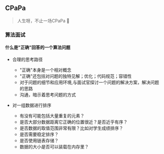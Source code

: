 
##  CPaPa 
> 人生呀，不止一场CPaPa :sunflower:

 ### 算法面试
 #### 什么是"正确"回答的一个算法问题
 - 合理的思考路径 
     -  "正确"本身是一个相对概念 
     - "正确"还包括对问题的独特见解；优化；代码规范；容错性  
     - 对于问题的细节和应用环境,与面试官探讨一个问题的解决方案，解决问题的思路 
     - 沟通，暗示着思考问题的方式 


 - 对一组数据进行排序
    - 有没有可能包括大量重复的元素？ 
    - 是否大部分数据距离它正确的位置很近？是否近乎有序？ 
    - 是否数据的取值范围非常有限？比如对学生成绩排序？  
    - 是否需要稳定排序？ 
    - 是否使用链表存储？ 
    - 数据的大小是否可以装载在内存里？ 

 
